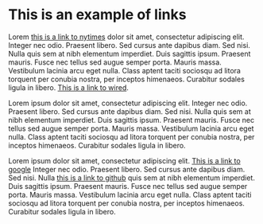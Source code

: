 # This is an example of links 


Lorem [this is a link to nytimes](http://nytimes.com) dolor sit amet, consectetur
adipiscing elit. Integer nec odio. Praesent libero. Sed cursus ante dapibus
diam. Sed nisi. Nulla quis sem at nibh elementum imperdiet. Duis sagittis ipsum.
Praesent mauris. Fusce nec tellus sed augue semper porta. Mauris massa.
Vestibulum lacinia arcu eget nulla. Class aptent taciti sociosqu ad litora
torquent per conubia nostra, per inceptos himenaeos. Curabitur sodales ligula in
libero. [This is a link to wired](http://www.wired.com).

Lorem ipsum dolor sit amet, consectetur adipiscing elit. Integer nec odio. Praesent libero. Sed cursus ante dapibus diam. Sed nisi. Nulla quis sem at nibh elementum imperdiet. Duis sagittis ipsum. Praesent mauris. Fusce nec tellus sed augue semper porta. Mauris massa. Vestibulum lacinia arcu eget nulla. Class aptent taciti sociosqu ad litora torquent per conubia nostra, per inceptos himenaeos. Curabitur sodales ligula in libero. 

Lorem ipsum dolor sit amet, consectetur adipiscing elit. [This is a link to 
google](http://www.google.com) Integer nec odio. Praesent libero. Sed cursus
ante dapibus diam. Sed nisi. Nulla [this is a link to
github](http://www.github.com) quis sem at nibh elementum imperdiet. Duis sagittis ipsum. Praesent mauris. Fusce nec tellus sed augue semper porta. Mauris massa. Vestibulum lacinia arcu eget nulla. Class aptent taciti sociosqu ad litora torquent per conubia nostra, per inceptos himenaeos. Curabitur sodales ligula in libero. 
